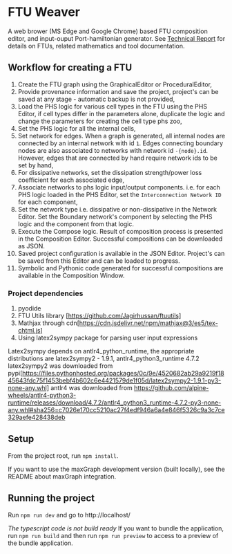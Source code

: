 # FTU Weaver

A web brower (MS Edge and Google Chrome) based FTU composition editor, and input-ouput Port-hamiltonian generator.
See [Technical Report](TechnicalReport.pdf) for details on FTUs, related mathematics and tool documentation.

## Workflow for creating a FTU

1. Create the FTU graph using the GraphicalEditor or ProceduralEditor,
2. Provide provenance information and save the project, project's can be saved at any stage - automatic backup is not provided,
3. Load the PHS logic for various cell types in the FTU using the PHS Editor, if cell types differ in the parameters alone, duplicate the logic and change the parameters for creating the cell type phs zoo,
4. Set the PHS logic for all the internal cells,
5. Set network for edges. When a graph is generated, all internal nodes are connected by an internal network with id `1`. Edges connecting boundary nodes are also associated to networks with network id `-{node}.id`. However, edges that are connected by hand require network ids to be set by hand,
6. For dissipative networks, set the dissipation strength/power loss coefficient for each associated edge,
7. Associate networks to phs logic input/output components. i.e. for each PHS logic loaded in the PHS Editor, set the `Interconnection Network ID` for each component,
8. Set the network type i.e. dissipative or non-dissipative in the Network Editor. Set the Boundary network's component by selecting the PHS logic and the component from that logic.
9. Execute the Compose logic. Result of composition process is presented in the Composition Editor. Successful compositions can be downloaded as JSON.
10. Saved project configuration is available in the JSON Editor. Project's can be saved from this Editor and can be loaded to progress.
11. Symbolic and Pythonic code generated for successful compositions are available in the Composition Window. 

### Project dependencies
1. pyodide
2. FTU Utils library [https://github.com/Jagirhussan/ftuutils]
3. Mathjax through cdn[https://cdn.jsdelivr.net/npm/mathjax@3/es5/tex-chtml.js]
4. Using latex2sympy package for parsing user input expressions

Latex2sympy depends on antlr4_python_runtime, the appropriate distributions are
latex2sympy2 - 1.9.1, antlr4_python3_runtime 4.7.2
latex2sympy2 was downloaded from pypi[https://files.pythonhosted.org/packages/0c/9e/4520682ab29a9219f1845643fdc75f1453bebf4b602c6e4421579de1f05d/latex2sympy2-1.9.1-py3-none-any.whl]
antlr4 was downloaded from https://github.com/alpine-wheels/antlr4-python3-runtime/releases/download/4.7.2/antlr4_python3_runtime-4.7.2-py3-none-any.whl#sha256=c7026e170cc5210ac27f4edf946a6a4e846f5326c9a3c7ce329aefe428438deb

## Setup

From the project root, run `npm install`.

If you want to use the maxGraph development version (built locally), see the README about maxGraph integration.

## Running the project

Run `npm run dev` and go to http://localhost/


*The typescript code is not build ready*
If you want to bundle the application, run `npm run build` and then run `npm run preview` to access to a preview of the bundle application.
